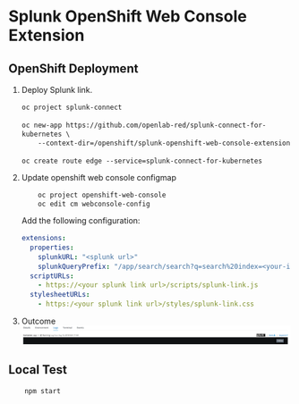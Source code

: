 # Splunk OpenShift Web Console Extension


## OpenShift Deployment

1. Deploy Splunk link.

    ```
    oc project splunk-connect

    oc new-app https://github.com/openlab-red/splunk-connect-for-kubernetes \
        --context-dir=/openshift/splunk-openshift-web-console-extension

    oc create route edge --service=splunk-connect-for-kubernetes
    ```

2. Update openshift web console configmap

    ```
        oc project openshift-web-console
        oc edit cm webconsole-config
    ```

    Add the following configuration:

    ```yml
    extensions:
      properties:
        splunkURL: "<splunk url>"
        splunkQueryPrefix: "/app/search/search?q=search%20index=<your-index>&display.page.search.mode=verbose&dispatch.sample_ratio=1&earliest=rt-1h&latest=rt"
      scriptURLs:
        - https://<your splunk link url>/scripts/splunk-link.js
      stylesheetURLs:
        - https:/<your splunk link url>/styles/splunk-link.css
    ```

3. Outcome
    ![Splunk Image](./static/images/example2.png)

## Local Test

```
    npm start
```

